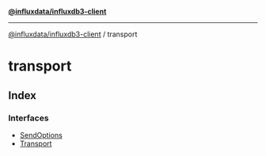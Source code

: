 [**@influxdata/influxdb3-client**](../index.md)

***

[@influxdata/influxdb3-client](../modules.md) / transport

# transport

## Index

### Interfaces

- [SendOptions](interfaces/SendOptions.md)
- [Transport](interfaces/Transport.md)
